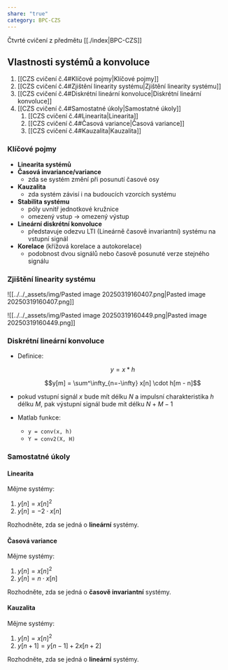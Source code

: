 ```yaml
---
share: "true"
category: BPC-CZS
---
```


Čtvrté cvičení z předmětu [[./index|BPC-CZS]]

## Vlastnosti systémů a konvoluce

1. [[CZS cvičení č.4#Klíčové pojmy|Klíčové pojmy]]
2. [[CZS cvičení č.4#Zjištění linearity systému|Zjištění linearity systému]]
3. [[CZS cvičení č.4#Diskrétní lineární konvoluce|Diskrétní lineární konvoluce]]
4. [[CZS cvičení č.4#Samostatné úkoly|Samostatné úkoly]]
	1. [[CZS cvičení č.4#Linearita|Linearita]]
	2. [[CZS cvičení č.4#Časová variance|Časová variance]]
	3. [[CZS cvičení č.4#Kauzalita|Kauzalita]]

### Klíčové pojmy

- **Linearita systémů**
- **Časová invariance/variance**
	- zda se systém změní při posunutí časové osy
- **Kauzalita**
	- zda systém závisí i na budoucích vzorcích systému
- **Stabilita systému**
	- póly uvnitř jednotkové kružnice
	- omezený vstup -> omezený výstup
- **Lineární diskrétní konvoluce**
	- představuje odezvu LTI (Lineárně časově invariantní) systému na vstupní signál
- **Korelace** (křížová korelace a autokorelace)
	- podobnost dvou signálů nebo časově posunuté verze stejného signálu

### Zjištění linearity systému

![[../../_assets/img/Pasted image 20250319160407.png|Pasted image 20250319160407.png]]

![[../../_assets/img/Pasted image 20250319160449.png|Pasted image 20250319160449.png]]


### Diskrétní lineární konvoluce

- Definice:

	$$y = x * h$$

	$$y[m] = \sum^\infty_{n=-\infty} x[n] \cdot h[m - n]$$

- pokud vstupní signál $x$ bude mít délku $N$ a impulsní charakteristika $h$ délku $M$, pak výstupní signál bude mít délku $N + M − 1$
- Matlab funkce:
	- `y = conv(x, h)`
	- `Y = conv2(X, H)`

### Samostatné úkoly

#### Linearita

Mějme systémy:
1. $y[n] = x[n]^2$
2. $y[n] = -2 \cdot x[n]$

Rozhodněte, zda se jedná o **lineární** systémy.

#### Časová variance

Mějme systémy:
1. $y[n] = x[n]^2$
2. $y[n] = n \cdot x[n]$

Rozhodněte, zda se jedná o **časově invariantní** systémy.

#### Kauzalita

Mějme systémy:
1. $y[n] = x[n]^2$
2. $y[n + 1] = y[n - 1] + 2x[n + 2]$

Rozhodněte, zda se jedná o **lineární** systémy.
